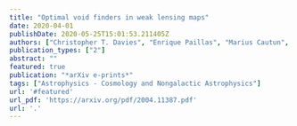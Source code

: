 ```yaml
---
title: "Optimal void finders in weak lensing maps"
date: 2020-04-01
publishDate: 2020-05-25T15:01:53.211405Z
authors: ["Christopher T. Davies", "Enrique Paillas", "Marius Cautun", "Baojiu Li"]
publication_types: ["2"]
abstract: ""
featured: true
publication: "*arXiv e-prints*"
tags: ["Astrophysics - Cosmology and Nongalactic Astrophysics"]
url: '#featured'
url_pdf: 'https://arxiv.org/pdf/2004.11387.pdf'
url: '.'
---
```


